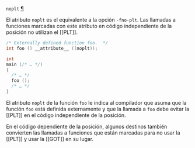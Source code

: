 `noplt` [¶](https://gcc.gnu.org/onlinedocs/gcc/Common-Function-Attributes.html#index-noplt-function-attribute)

El atributo ``noplt`` es el equivalente a la opción ``-fno-plt``. Las llamadas a funciones marcadas con este atributo en código independiente de la posición no utilizan el [[PLT]].

```c
/* Externally defined function foo.  */
int foo () __attribute__ ((noplt));

int
main (/* … */)
{
  /* … */
  foo ();
  /* … */
}
```
El atributo ``noplt`` de la función ``foo`` le indica al compilador que asuma que la función ``foo`` está definida externamente y que la llamada a ``foo`` debe evitar la [[PLT]] en el código independiente de la posición.

En el código dependiente de la posición, algunos destinos también convierten las llamadas a funciones que están marcadas para no usar la [[PLT]] y usar la [[GOT]] en su lugar.